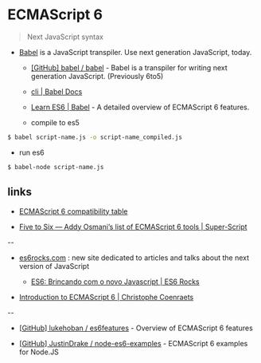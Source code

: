 # ECMAScript 6

> Next JavaScript syntax

* [Babel](http://babeljs.io/) is a JavaScript transpiler. Use next generation JavaScript, today.

  * [[GitHub] babel / babel](https://github.com/babel/babel) - Babel is a transpiler for writing next generation JavaScript. (Previously 6to5)

  * [cli | Babel Docs](https://babeljs.io/docs/usage/cli/)

  * [Learn ES6 | Babel](http://babeljs.io/docs/learn-es6/) - A detailed overview of ECMAScript 6 features.

  * compile to es5

```bash
$ babel script-name.js -o script-name_compiled.js
```

  * run es6

```bash
$ babel-node script-name.js
```


## links

* [ECMAScript 6 compatibility table](https://kangax.github.io/compat-table/es6/)

* [Five to Six — Addy Osmani’s list of ECMAScript 6 tools | Super-Script](http://www.super-script.us/2015/es6-tools.html)

--

* [es6rocks.com](http://es6rocks.com/) : new site dedicated to articles and talks about the next version of JavaScript

  * [ES6: Brincando com o novo Javascript | ES6 Rocks](http://es6rocks.com/pt-br/2014/11/es6-playing-with-the-new-javascript/)

* [Introduction to ECMAScript 6 | Christophe Coenraets](http://coenraets.org/present/es6/)

--

* [[GitHub] lukehoban / es6features](https://github.com/lukehoban/es6features) - Overview of ECMAScript 6 features

* [[GitHub] JustinDrake / node-es6-examples](https://github.com/JustinDrake/node-es6-examples) - ECMAScript 6 examples for Node.JS
